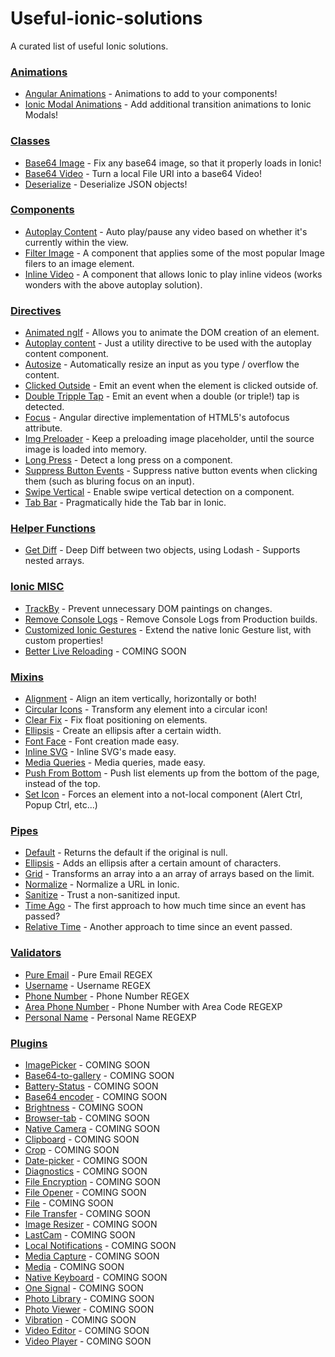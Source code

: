 # Useful-ionic-solutions
A curated list of useful Ionic solutions.

### [Animations](https://github.com/Bengejd/Useful-ionic-solutions/tree/master/src/animations)

* [Angular Animations](https://github.com/Bengejd/Useful-ionic-solutions/tree/master/src/animations/Angular-animations) - Animations to add to your components!
* [Ionic Modal Animations](https://github.com/Bengejd/Useful-ionic-solutions/tree/master/src/animations/Ionic-modal-animations) - Add additional transition animations to Ionic Modals!

### [Classes](https://github.com/Bengejd/Useful-ionic-solutions/tree/master/src/classes)

* [Base64 Image](https://github.com/Bengejd/Useful-ionic-solutions/blob/master/src/classes/base64-image.class.ts) - Fix any base64 image, so that it properly loads in Ionic!
* [Base64 Video](https://github.com/Bengejd/Useful-ionic-solutions/blob/master/src/classes/base64-video.class.ts) - Turn a local File URI into a base64 Video!
* [Deserialize](https://github.com/Bengejd/Useful-ionic-solutions/blob/master/src/classes/deserializable.class.ts) - Deserialize JSON objects!

### [Components](https://github.com/Bengejd/Useful-ionic-solutions/tree/master/src/directives)
* [Autoplay Content](https://github.com/Bengejd/Useful-ionic-solutions/tree/master/src/components/autoplay-content) - Auto play/pause any video based on whether it's currently within the view.
* [Filter Image](https://github.com/Bengejd/Useful-ionic-solutions/tree/master/src/components/filter-image) - A component that applies some of the most popular Image filers to an image element.
* [Inline Video](https://github.com/Bengejd/Useful-ionic-solutions/tree/master/src/components/inline-video) - A component that allows Ionic to play inline videos (works wonders with the above autoplay solution).

### [Directives](https://github.com/Bengejd/Useful-ionic-solutions/tree/master/src/directives)
* [Animated ngIf](https://github.com/Bengejd/Useful-ionic-solutions/blob/master/src/directives/animated-ng-if.directive.ts) - Allows you to animate the DOM creation of an element.
* [Autoplay content](https://github.com/Bengejd/Useful-ionic-solutions/blob/master/src/directives/autoplay-video.directive.ts) - Just a utility directive to be used with the autoplay content component.
* [Autosize](https://github.com/Bengejd/Useful-ionic-solutions/blob/master/src/directives/autosize.directive.ts) - Automatically resize an input as you type / overflow the content.
* [Clicked Outside](https://github.com/Bengejd/Useful-ionic-solutions/blob/master/src/directives/click-outside.directive.ts) - Emit an event when the element is clicked outside of.
* [Double Tripple Tap](https://github.com/Bengejd/Useful-ionic-solutions/blob/master/src/directives/double-triple-tap.directive.ts) - Emit an event when a double (or triple!) tap is detected.
* [Focus](https://github.com/Bengejd/Useful-ionic-solutions/blob/master/src/directives/focus.directive.ts) - Angular directive implementation of HTML5's autofocus attribute.
* [Img Preloader](https://github.com/Bengejd/Useful-ionic-solutions/blob/master/src/directives/img-preloader.directive.ts) - Keep a preloading image placeholder, until the source image is loaded into memory.
* [Long Press](https://github.com/Bengejd/Useful-ionic-solutions/blob/master/src/directives/long-press.directive.ts) - Detect a long press on a component.
* [Suppress Button Events](https://github.com/Bengejd/Useful-ionic-solutions/blob/master/src/directives/suppress-button-events.directive.ts) - Suppress native button events when clicking them (such as bluring focus on an input).
* [Swipe Vertical](https://github.com/Bengejd/Useful-ionic-solutions/blob/master/src/directives/swipe-vertical.directive.ts) - Enable swipe vertical detection on a component.
* [Tab Bar](https://github.com/Bengejd/Useful-ionic-solutions/blob/master/src/directives/tab-bar.directive.ts) - Pragmatically hide the Tab bar in Ionic.

### [Helper Functions](https://github.com/Bengejd/Useful-ionic-solutions/tree/master/src/helper-functions)
* [Get Diff](https://github.com/Bengejd/Useful-ionic-solutions/blob/master/src/helper-functions/helper.ts) - Deep Diff between two objects, using Lodash - Supports nested arrays.

### [Ionic MISC](https://github.com/Bengejd/Useful-ionic-solutions/tree/master/src/ionic-misc)
* [TrackBy](https://github.com/Bengejd/Useful-ionic-solutions/tree/master/src/ionic-misc) - Prevent unnecessary DOM paintings on changes.
* [Remove Console Logs](https://github.com/Bengejd/Useful-ionic-solutions/tree/master/src/ionic-misc) - Remove Console Logs from Production builds.
* [Customized Ionic Gestures](https://github.com/Bengejd/Useful-ionic-solutions/blob/master/src/ionic-misc/misc.ts) - Extend the native Ionic Gesture list, with custom properties!
* [Better Live Reloading](#) - COMING SOON

### [Mixins](https://github.com/Bengejd/Useful-ionic-solutions/tree/master/src/mixins)
* [Alignment](https://github.com/Bengejd/Useful-ionic-solutions/blob/master/src/mixins/_alignment.scss) - Align an item vertically, horizontally or both!
* [Circular Icons](https://github.com/Bengejd/Useful-ionic-solutions/blob/master/src/mixins/_circular-icons.scss) - Transform any element into a circular icon!
* [Clear Fix](https://github.com/Bengejd/Useful-ionic-solutions/blob/master/src/mixins/_clear-fix.scss) - Fix float positioning on elements.
* [Ellipsis](https://github.com/Bengejd/Useful-ionic-solutions/blob/master/src/mixins/_ellipsis.scss) - Create an ellipsis after a certain width.
* [Font Face](https://github.com/Bengejd/Useful-ionic-solutions/blob/master/src/mixins/_font-face.scss) - Font creation made easy. 
* [Inline SVG](https://github.com/Bengejd/Useful-ionic-solutions/blob/master/src/mixins/_inline-svg.scss) - Inline SVG's made easy.
* [Media Queries](https://github.com/Bengejd/Useful-ionic-solutions/blob/master/src/mixins/_media-queries.scss) - Media queries, made easy.
* [Push From Bottom](https://github.com/Bengejd/Useful-ionic-solutions/blob/master/src/mixins/_push-from-bottom.scss) - Push list elements up from the bottom of the page, instead of the top.
* [Set Icon](https://github.com/Bengejd/Useful-ionic-solutions/blob/master/src/mixins/_set-icon.scss) - Forces an element into a not-local component (Alert Ctrl, Popup Ctrl, etc...)

### [Pipes](https://github.com/Bengejd/Useful-ionic-solutions/tree/master/src/pipes)
* [Default](https://github.com/Bengejd/Useful-ionic-solutions/blob/master/src/pipes/default.pipe.ts) - Returns the default if the original is null.
* [Ellipsis](https://github.com/Bengejd/Useful-ionic-solutions/blob/master/src/pipes/ellipsis.pipe.ts) - Adds an ellipsis after a certain amount of characters.
* [Grid](https://github.com/Bengejd/Useful-ionic-solutions/blob/master/src/pipes/grid.pipe.ts) - Transforms an array into a an array of arrays based on the limit.
* [Normalize](https://github.com/Bengejd/Useful-ionic-solutions/blob/master/src/pipes/normalize.pipe.ts) - Normalize a URL in Ionic.
* [Sanitize](https://github.com/Bengejd/Useful-ionic-solutions/blob/master/src/pipes/sanitizer.pipe.ts) - Trust a non-sanitized input.
* [Time Ago](https://github.com/Bengejd/Useful-ionic-solutions/blob/90f957ec643b836e01551fc7e37c21464ed19f6b/src/pipes/time-ago.pipe.ts#L11) - The first approach to how much time since an event has passed?
* [Relative Time](https://github.com/Bengejd/Useful-ionic-solutions/blob/90f957ec643b836e01551fc7e37c21464ed19f6b/src/pipes/time-ago.pipe.ts#L43) - Another approach to time since an event passed.

### [Validators](https://github.com/Bengejd/Useful-ionic-solutions/tree/master/src/validators)
* [Pure Email](https://github.com/Bengejd/Useful-ionic-solutions/blob/90f957ec643b836e01551fc7e37c21464ed19f6b/src/validators/validator.ts#L6) - Pure Email REGEX
* [Username](https://github.com/Bengejd/Useful-ionic-solutions/blob/90f957ec643b836e01551fc7e37c21464ed19f6b/src/validators/validator.ts#L11) - Username REGEX
* [Phone Number](https://github.com/Bengejd/Useful-ionic-solutions/blob/90f957ec643b836e01551fc7e37c21464ed19f6b/src/validators/validator.ts#L22) - Phone Number REGEX
* [Area Phone Number](https://github.com/Bengejd/Useful-ionic-solutions/blob/90f957ec643b836e01551fc7e37c21464ed19f6b/src/validators/validator.ts#L23) - Phone Number with Area Code REGEXP
* [Personal Name](https://github.com/Bengejd/Useful-ionic-solutions/blob/90f957ec643b836e01551fc7e37c21464ed19f6b/src/validators/validator.ts#L24) - Personal Name REGEXP

### [Plugins](#)
* [ImagePicker](#) - COMING SOON
* [Base64-to-gallery](https://ionicframework.com/docs/native/base64-to-gallery) - COMING SOON
* [Battery-Status](https://ionicframework.com/docs/native/battery-status) - COMING SOON
* [Base64 encoder](https://ionicframework.com/docs/native/base64) - COMING SOON
* [Brightness](https://ionicframework.com/docs/native/brightness) - COMING SOON
* [Browser-tab](https://ionicframework.com/docs/native/browser-tab) - COMING SOON
* [Native Camera](https://ionicframework.com/docs/native/camera) - COMING SOON
* [Clipboard](https://ionicframework.com/docs/native/clipboard) - COMING SOON
* [Crop](https://ionicframework.com/docs/native/crop) - COMING SOON
* [Date-picker](https://ionicframework.com/docs/native/date-picker) - COMING SOON
* [Diagnostics](https://ionicframework.com/docs/native/diagnostic) - COMING SOON
* [File Encryption](https://ionicframework.com/docs/native/file-encryption) - COMING SOON
* [File Opener](https://ionicframework.com/docs/native/file-opener) - COMING SOON
* [File](https://ionicframework.com/docs/native/file) - COMING SOON
* [File Transfer](https://ionicframework.com/docs/native/file-transfer) - COMING SOON
* [Image Resizer](https://ionicframework.com/docs/native/image-resizer) - COMING SOON
* [LastCam](https://ionicframework.com/docs/native/last-cam) - COMING SOON
* [Local Notifications](https://ionicframework.com/docs/native/local-notifications) - COMING SOON
* [Media Capture](https://ionicframework.com/docs/native/media-capture) - COMING SOON
* [Media](https://ionicframework.com/docs/native/media) - COMING SOON
* [Native Keyboard](https://ionicframework.com/docs/native/native-keyboard) - COMING SOON
* [One Signal](https://ionicframework.com/docs/native/onesignal) - COMING SOON
* [Photo Library](https://ionicframework.com/docs/native/photo-library) - COMING SOON
* [Photo Viewer](https://ionicframework.com/docs/native/photo-viewer) - COMING SOON
* [Vibration](https://ionicframework.com/docs/native/vibration) - COMING SOON
* [Video Editor](https://ionicframework.com/docs/native/video-editor) - COMING SOON
* [Video Player](https://ionicframework.com/docs/native/video-player) - COMING SOON

